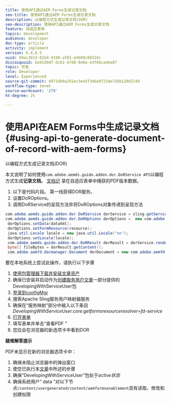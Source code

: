 ```yaml
---
title: 使用API通过AEM Forms生成记录文档
seo-title: 使用API通过AEM Forms生成记录文档
description: 以编程方式生成记录文档(DOR)
seo-description: 使用API通过AEM Forms生成记录文档
feature: 自适应表单
topics: development
audience: developer
doc-type: article
activity: implement
version: 6.4,6.5
uuid: 94ac3b13-01b4-4198-af81-e5609c80324c
discoiquuid: ba91d9df-dc61-47d8-8e0a-e3f66cae6a87
topic: 开发
role: Developer
level: Experienced
source-git-commit: d9714b9a291ec3ee5f3dba9723de72bb120d2149
workflow-type: tm+mt
source-wordcount: '279'
ht-degree: 2%

---
```



# 使用API在AEM Forms中生成记录文档{#using-api-to-generate-document-of-record-with-aem-forms}

以编程方式生成记录文档(DOR)

本文说明了如何使用`com.adobe.aemds.guide.addon.dor.DoRService API`以编程方式生成&#x200B;**记录文档**。 [文档记](https://docs.adobe.com/content/help/en/experience-manager-65/forms/adaptive-forms-advanced-authoring/generate-document-of-record-for-non-xfa-based-adaptive-forms.html) 录在自适应表单中捕获的PDF版本数据。

1. 以下是代码片段。 第一线获得DOR服务。
1. 设置DoROptions。
1. 调用DoRService的呈现方法并将DoROptions对象传递到呈现方法

```java
com.adobe.aemds.guide.addon.dor.DoRService dorService = sling.getService(com.adobe.aemds.guide.addon.dor.DoRService.class);
com.adobe.aemds.guide.addon.dor.DoROptions dorOptions =  new com.adobe.aemds.guide.addon.dor.DoROptions();
 dorOptions.setData(dataXml);
 dorOptions.setFormResource(resource);
 java.util.Locale locale = new java.util.Locale("en");
 dorOptions.setLocale(locale);
 com.adobe.aemds.guide.addon.dor.DoRResult dorResult = dorService.render(dorOptions);
 byte[] fileBytes = dorResult.getContent();
 com.adobe.aemfd.docmanager.Document dorDocument = new com.adobe.aemfd.docmanager.Document(fileBytes);
```

要在本地系统上尝试此操作，请执行以下步骤

1. [使用包管理器下载并安装文章资产](assets/dor-with-api.zip)
1. 确保已安装并启动作为[创建服务用户文章](service-user-tutorial-develop.md)一部分提供的DevelopingWithServiceUser包
1. [登录到configMgr](http://localhost:4502/system/console/configMgr)
1. 搜索Apache Sling服务用户映射器服务
1. 确保在“服务映射”部分中输入以下条目&#x200B;_DevelopingWithServiceUser.core:getformsresourceresolver=fd-service_
1. [打开表单](http://localhost:4502/content/dam/formsanddocuments/sandbox/1201-borrower-payments/jcr:content?wcmmode=disabled)
1. 填写表单并单击“查看PDF ”
1. 您应会在浏览器的新选项卡中看到DOR


**疑难解答提示**

PDF未显示在新的浏览器选项卡中：

1. 确保未阻止浏览器中的弹出窗口
1. 使您已执行本[文章](service-user-tutorial-develop.md)中所述的步骤
1. 确保“DevelopingWithServiceUser”包处于&#x200B;*active状态*
1. 确保系统用户“ data ”对以下节点`/content/usergenerated/content/aemformsenablement`具有读取、修改和创建权限


